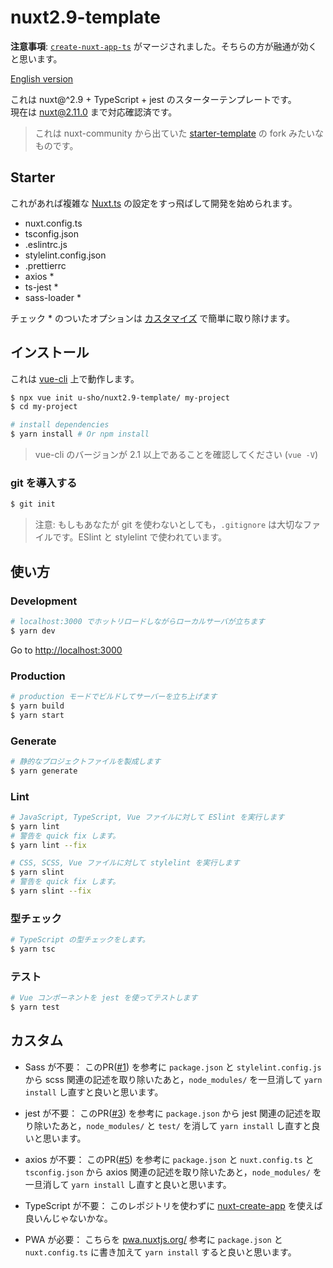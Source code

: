 # nuxt2.9-template

**注意事項**: [`create-nuxt-app-ts`](https://github.com/nuxt/create-nuxt-app/pull/328) がマージされました。そちらの方が融通が効くと思います。

[English version](https://github.com/u-sho/nuxt2.9-template/blob/master/README.md)

これは nuxt@^2.9 + TypeScript + jest のスターターテンプレートです。  
現在は nuxt@2.11.0 まで対応確認済です。

> これは nuxt-community から出ていた [starter-template](https://github.com/nuxt-community/starter-template) の fork みたいなものです。

## Starter

これがあれば複雑な [Nuxt.ts](https://github.com/nuxt/nuxt.js) の設定をすっ飛ばして開発を始められます。

- nuxt.config.ts
- tsconfig.json
- .eslintrc.js
- stylelint.config.json
- .prettierrc
- axios *
- ts-jest *
- sass-loader *

チェック * のついたオプションは [カスタマイズ](#カスタム) で簡単に取り除けます。

## インストール

これは [vue-cli](https://github.com/vuejs/vue-cli) 上で動作します。

``` bash
$ npx vue init u-sho/nuxt2.9-template/ my-project
$ cd my-project

# install dependencies
$ yarn install # Or npm install
```

> vue-cli のバージョンが 2.1 以上であることを確認してください (`vue -V`)

### git を導入する

``` bash
$ git init
```

> 注意: もしもあなたが git を使わないとしても，`.gitignore` は大切なファイルです。ESlint と stylelint で使われています。

## 使い方

### Development

``` bash
# localhost:3000 でホットリロードしながらローカルサーバが立ちます
$ yarn dev
```

Go to [http://localhost:3000](http://localhost:3000)

### Production

``` bash
# production モードでビルドしてサーバーを立ち上げます
$ yarn build
$ yarn start
```

### Generate

``` bash
# 静的なプロジェクトファイルを製成します
$ yarn generate
```

### Lint

``` bash
# JavaScript, TypeScript, Vue ファイルに対して ESlint を実行します
$ yarn lint
# 警告を quick fix します。
$ yarn lint --fix

# CSS, SCSS, Vue ファイルに対して stylelint を実行します 
$ yarn slint
# 警告を quick fix します。
$ yarn slint --fix
```

### 型チェック

``` bash
# TypeScript の型チェックをします。
$ yarn tsc
```

### テスト

``` bash
# Vue コンポーネントを jest を使ってテストします
$ yarn test
```

## カスタム

- Sass が不要： このPR([#1](https://github.com/u-sho/nuxt2.9-template/pull/1)) を参考に `package.json` と `stylelint.config.js` から scss 関連の記述を取り除いたあと，`node_modules/` を一旦消して `yarn install` し直すと良いと思います。

- jest が不要： このPR([#3](https://github.com/u-sho/nuxt2.9-template/pull/3)) を参考に `package.json` から jest 関連の記述を取り除いたあと，`node_modules/` と `test/` を消して `yarn install` し直すと良いと思います。

- axios が不要： このPR([#5](https://github.com/u-sho/nuxt2.9-template/pull/5)) を参考に `package.json` と `nuxt.config.ts` と `tsconfig.json` から axios 関連の記述を取り除いたあと，`node_modules/` を一旦消して `yarn install` し直すと良いと思います。

- TypeScript が不要： このレポジトリを使わずに [nuxt-create-app](https://github.com/nuxt/create-nuxt-app) を使えば良いんじゃないかな。

- PWA が必要： こちらを [pwa.nuxtjs.org/](https://pwa.nuxtjs.org/) 参考に `package.json` と `nuxt.config.ts` に書き加えて `yarn install` すると良いと思います。
